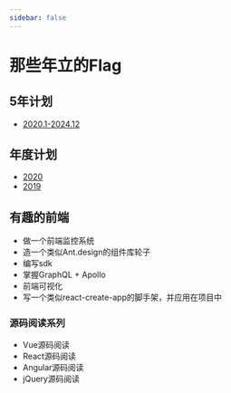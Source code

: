 ```yaml
---
sidebar: false
---
```


# 那些年立的Flag

## 5年计划

- [2020.1-2024.12](/flag/2020to2024)

## 年度计划

- [2020](/flag/2020)
- [2019](/flag/2019)

## 有趣的前端

- 做一个前端监控系统
- 造一个类似Ant.design的组件库轮子
- 编写sdk
- 掌握GraphQL + Apollo
- 前端可视化
- 写一个类似react-create-app的脚手架，并应用在项目中

### 源码阅读系列

- Vue源码阅读
- React源码阅读
- Angular源码阅读
- jQuery源码阅读
